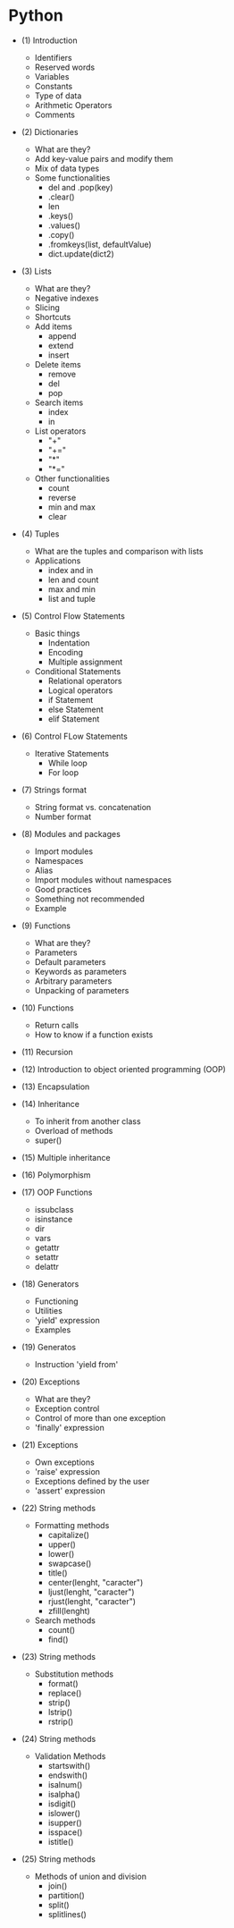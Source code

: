 # Python 

- (1) Introduction
    - Identifiers
    - Reserved words
    - Variables
    - Constants
    - Type of data
    - Arithmetic Operators
    - Comments
    
- (2) Dictionaries
    - What are they?
    - Add key-value pairs and modify them
    - Mix of data types
    - Some functionalities
        - del and .pop(key)
        - .clear()
        - len
        - .keys()
        - .values()
        - .copy()
        - .fromkeys(list, defaultValue)
        - dict.update(dict2)

- (3) Lists
    - What are they?
    - Negative indexes
    - Slicing
    - Shortcuts
    - Add items
        - append
        - extend
        - insert
    - Delete items
        - remove
        - del
        - pop
    - Search items
        - index
        - in
    - List operators
        - "+"
        - "+="
        - "*"
        - "*="
    - Other functionalities
        - count
        - reverse
        - min and max
        - clear
 - (4) Tuples
    - What are the tuples and comparison with lists
    - Applications
        - index and in
        - len and count
        - max and min
        - list and tuple
 - (5) Control Flow Statements
    - Basic things
        - Indentation
        - Encoding
        - Multiple assignment
    - Conditional Statements
        - Relational operators
        - Logical operators
        - if Statement
        - else Statement
        - elif Statement
- (6) Control FLow Statements
    - Iterative Statements
        - While loop
        - For loop
- (7) Strings format
    - String format vs. concatenation
    - Number format
- (8) Modules and packages
    - Import modules
    - Namespaces
    - Alias
    - Import modules without namespaces
    - Good practices
    - Something not recommended
    - Example
- (9) Functions
    - What are they?
    - Parameters
    - Default parameters
    - Keywords as parameters
    - Arbitrary parameters
    - Unpacking of parameters
- (10) Functions
    - Return calls
    - How to know if a function exists
- (11) Recursion
- (12) Introduction to object oriented programming (OOP)
- (13) Encapsulation
- (14) Inheritance
    - To inherit from another class
    - Overload of methods
    - super()
- (15) Multiple inheritance
- (16) Polymorphism
- (17) OOP Functions
    - issubclass
    - isinstance
    - dir
    - vars
    - getattr
    - setattr
    - delattr
- (18) Generators
    - Functioning
    - Utilities
    - 'yield' expression
    - Examples
- (19) Generatos
    - Instruction 'yield from'
- (20) Exceptions
    - What are they? 
    - Exception control
    - Control of more than one exception
    - 'finally' expression
- (21) Exceptions
    - Own exceptions
    - 'raise' expression
    - Exceptions defined by the user
    - 'assert' expression 
- (22) String methods
    - Formatting methods
        - capitalize()
        - upper()
        - lower()
        - swapcase()
        - title()
        - center(lenght, "caracter")
        - ljust(lenght, "caracter")
        - rjust(lenght, "caracter")
        - zfill(lenght)
    - Search methods   
        - count()
        - find()
- (23) String methods
    - Substitution methods
        - format()
        - replace()
        - strip()
        - lstrip()
        - rstrip()
- (24) String methods
    - Validation Methods
        - startswith()
        - endswith()
        - isalnum()
        - isalpha()
        - isdigit()
        - islower()
        - isupper()
        - isspace()
        - istitle()
- (25) String methods
    - Methods of union and division
        - join()
        - partition()
        - split()
        - splitlines()
